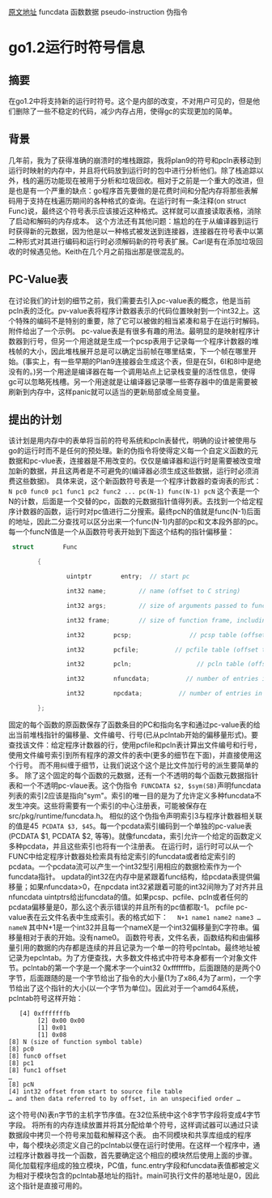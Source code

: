 [原文地址](https://docs.google.com/document/d/1lyPIbmsYbXnpNj57a261hgOYVpNRcgydurVQIyZOz_o/pub)
funcdata 函数数据
pseudo-instruction 伪指令
# go1.2运行时符号信息
## 摘要
在go1.2中将支持新的运行时符号。这个是内部的改变，不对用户可见的，但是他们删除了一些不稳定的代码，减少内存占用，使得gc的实现更加的简单。
## 背景
几年前，我为了获得准确的崩溃时的堆栈跟踪，我将plan9的符号和pcln表移动到运行时映射的内存中，并且将代码放到运行时的包中进行分析他们。除了栈追踪以外，栈的遍历功能现在被用于分析和垃圾回收。相对于之前是一个重大的改进，但是也是有一个严重的缺点：go程序首先要做的是花费时间和分配内存将那些表解码用于支持在栈遍历期间的各种格式的查询。在运行时有一条注释(on struct Func)说，最终这个符号表示应该接近这种格式。这样就可以直接读取表格，消除了启动和解码的内存成本。
这个方法还有其他问题：尴尬的在于从编译器到运行时获得新的元数据，因为他是以一种格式被发送到连接器，连接器在符号表中以第二种形式对其进行编码和运行时必须解码新的符号表扩展。Carl是有在添加垃圾回收的时候遇见他。Keith在几个月之前指出那是很混乱的。
## PC-Value表
在讨论我们的计划的细节之前，我们需要去引入pc-value表的概念，他是当前pcln表的泛化。pv-value表将程序计数器表示的代码位置映射到一个int32上。这个特殊的编码不是特别的重要，除了它可以被做的相当紧凑和易于在运行时解码。附件给出了一个示例。
pc-value表是有很多有趣的用法。最明显的是映射程序计数器到行号，但另一个用途就是生成一个pcsp表用于记录每一个程序计数器的堆栈帧的大小，因此堆栈展开总是可以确定当前帧在哪里结束，下一个帧在哪里开始。(事实上，有一些早期的Plan9连接器会生成这个表，但是在5I，6I和8I中是绝没有的。)另一个用途是编译器在每一个调用站点上记录栈变量的活性信息，使得gc可以忽略死栈槽。另一个用途就是让编译器记录哪一些寄存器中的值是需要被刷新到内存中，这样panic就可以适当的更新局部或全局变量。
## 提出的计划
该计划是用内存中的表单将当前的符号系统和pcln表替代，明确的设计被使用与go的运行时而不是任何的预处理。新的伪指令将使得定义每一个自定义函数的元数据和pc-vlue表，连接器是不用改变的。仅仅是编译器和运行时是需要被改变增加新的数据，并且这两者是不可避免的(编译器必须生成这些数据，运行时必须消费这些数据)。
具体来说，这个新函数符号表是一个程序计数器的查询表的形式：
`N pc0 func0 pc1 func1 pc2 func2 ... pc(N-1) func(N-1) pcN`
这个表是一个N的计数，后面是一个交替的pc，函数的元数据指针值得列表。去找到一个给定程序计数器的函数，运行时对pc值进行二分搜索。最终pcN的值就是func(N-1)后面的地址，因此二分查找可以区分出来一个func(N-1)内部的pc和文本段外部的pc。
每一个funcN值是一个从函数符号表开始到下面这个结构的指针偏移量：
```C
 struct        Func

        {

                uintptr        entry;  // start pc

                int32 name;         // name (offset to C string)

                int32 args;         // size of arguments passed to function

                int32 frame;        // size of function frame, including saved caller PC

                int32        pcsp;                // pcsp table (offset to pcvalue table)

                int32        pcfile;          // pcfile table (offset to pcvalue table)

                int32        pcln;                  // pcln table (offset to pcvalue table)

                int32        nfuncdata;          // number of entries in funcdata list

                int32        npcdata;          // number of entries in pcdata list

        };
```
固定的每个函数的原函数保存了函数条目的PC和指向名字和通过pc-value表的给出当前堆栈指针的偏移量、文件编号、行号(已从pclntab开始的偏移量形式)。要查找该文件：给定程序计数器的行，使用pcfile和pcln表计算出文件编号和行号，使用文件编号索引到所有程序的源文件的表中(更多的细节在下面)，并直接使用这个行号。
而不用纠缠于细节，让我们说这个这个是比文件加行号的派生要简单的多。
除了这个固定的每个函数的元数据，还有一个不透明的每个函数元数据指针表和一个不透明pc-vlaue表。这个伪指令` FUNCDATA $2, $sym(SB)`声明funcdata列表的索引2应该是指向"sym"。索引的唯一目的是为了允许定义多种funcdata不发生冲突。这些将需要有一个索引的中心注册表，可能被保存在src/pkg/runtime/funcdata.h。
相似的这个伪指令声明索引3与程序计数器相关联的值是45` PCDATA $3, $45`。每一个pcdata索引编码到一个单独的pc-value表(PCDATA $1, PCDATA $2, 等等)。就像funcdata，索引允许一个给定的函数定义多种pcdata，并且这些索引也将有一个注册表。
在运行时，运行时可以从一个FUNC中给定程序计数器处检索具有给定索引的funcdata或者给定索引的pcdata。一个pcdata流可以产生一个int32型引用相应的数据检索作为一个funcdata指针。
updata的int32在内存中是紧跟着func结构，给pcdata表提供偏移量；如果nfuncdata>0，在npcdata int32紧跟着可能的int32间隙为了对齐并且nfuncdata uintptrs给出funcdata的值。如果pcsp、pcfile、pcln或者任何的pcdata偏移量是0，那么这个表示错误的并且所有的pc值都取-1。
pcfile pc-value表在云文件名表中生成索引。表的格式如下：
`  N+1 name1 name2 name3 … nameN`
其中N+1是一个int32并且每一个nameX是一个int32偏移量到C字符串。偏移量相对于表的开始。没有name0。
函数符号表，文件名表，函数结构和由偏移量引用的数据的内存都是连续的并且记录为一个单一的符号pclntab。最终地址被记录为epclntab。为了方便查找，大多数文件格式中符号本身都有一个对象文件节。pclntab的第一个字是一个魔术字一个uint32 0xfffffffb，后面跟随的是两个0字节，后面跟随的是一个字节给出了指令的大小量(1为了x86,4为了arm)，一个字节给出了这个指针的大小(以一个字节为单位)。因此对于一个amd64系统，pclntab符号这样开始：
```shell
   [4] 0xfffffffb
        [2] 0x00 0x00
        [1] 0x01
        [1] 0x08
[8] N (size of function symbol table)
[8] pc0
[8] func0 offset
[8] pc1
[8] func1 offset
…
[8] pcN
[4] int32 offset from start to source file table
… and then data referred to by offset, in an unspecified order …
```
这个符号(N)表n字节的主机字节序值。在32位系统中这个8字节字段将变成4字节字段。
将所有的内存连续放置并将其分配给单个符号，这样调试器可以通过只读数据段中拷贝一个符号来加载和解释这个表。
由不同模块和共享库组成的程序中，每个模块必须定义自己的pclntab以便在运行时使用。在这样一个程序中，通过程序计数器寻找一个函数，首先要确定这个相应的模块然后使用上面的步骤。
简化加载程序组成的独立模块，PC值，func.entry字段和funcdata表值都被定义为相对于模块包含的pclntab基地址的指针。main可执行文件的基地址是0，因此这个指针是直接可用的。




















